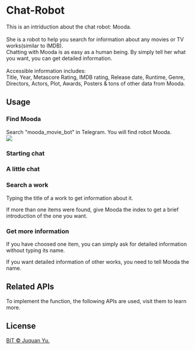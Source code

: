 # Chat-Robot

This is an intriduction about the chat robot: Mooda.<br><br>
She is a robot to help you search for information about any movies or TV works(similar to IMDB).<br>
Chatting with Mooda is as easy as a human being. By simply tell her what you want, you can get detailed information.<br><br>
Accessible information includes: <br>Title, Year, Metascore Rating, IMDB rating, Release date, Runtime, Genre, Directors, 
Actors, Plot, Awards, Posters & tons of other data from Mooda.


## Usage

### Find Mooda
Search "mooda_movie_bot" in Telegram. You will find robot Mooda.<br>
![](https://github.com/YuJuquan/Chat-Robot/blob/master/search%20bot.gif)  

### Starting chat

### A little chat

### Search a work
Typing the title of a work to get information about it.<br>

If more than one items were found, give Mooda the index to get a brief introduction of the one you want.

### Get more information
If you have choosed one item, you can simply ask for detailed information without typing its name.

If you want detailed information of other works, you need to tell Mooda the name.

## Related APIs
To implement the function, the following APIs are used, visit them to learn more.


## License

[BIT © Juquan Yu.](../LICENSE)
